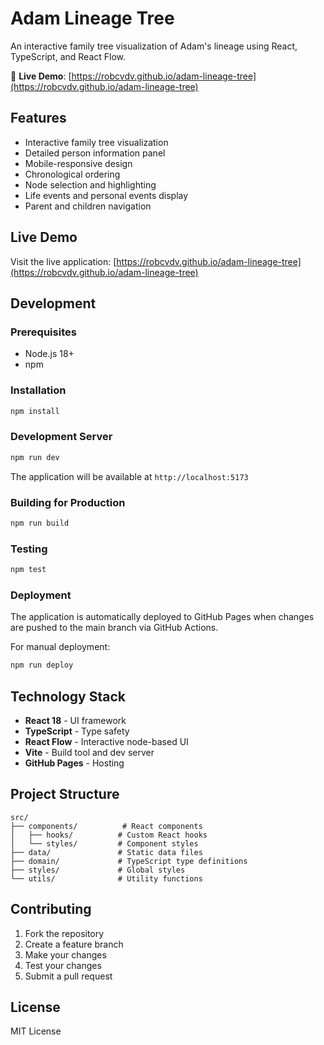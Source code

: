 # Adam Lineage Tree

An interactive family tree visualization of Adam's lineage using React, TypeScript, and React Flow.

🌟 **Live Demo**: [https://robcvdv.github.io/adam-lineage-tree](https://robcvdv.github.io/adam-lineage-tree)

## Features

- Interactive family tree visualization
- Detailed person information panel
- Mobile-responsive design
- Chronological ordering
- Node selection and highlighting
- Life events and personal events display
- Parent and children navigation

## Live Demo

Visit the live application: [https://robcvdv.github.io/adam-lineage-tree](https://robcvdv.github.io/adam-lineage-tree)

## Development

### Prerequisites

- Node.js 18+
- npm

### Installation

```bash
npm install
```

### Development Server

```bash
npm run dev
```

The application will be available at `http://localhost:5173`

### Building for Production

```bash
npm run build
```

### Testing

```bash
npm test
```

### Deployment

The application is automatically deployed to GitHub Pages when changes are pushed to the main branch via GitHub Actions.

For manual deployment:

```bash
npm run deploy
```

## Technology Stack

- **React 18** - UI framework
- **TypeScript** - Type safety
- **React Flow** - Interactive node-based UI
- **Vite** - Build tool and dev server
- **GitHub Pages** - Hosting

## Project Structure

```
src/
├── components/          # React components
│   ├── hooks/          # Custom React hooks
│   └── styles/         # Component styles
├── data/               # Static data files
├── domain/             # TypeScript type definitions
├── styles/             # Global styles
└── utils/              # Utility functions
```

## Contributing

1. Fork the repository
2. Create a feature branch
3. Make your changes
4. Test your changes
5. Submit a pull request

## License

MIT License
